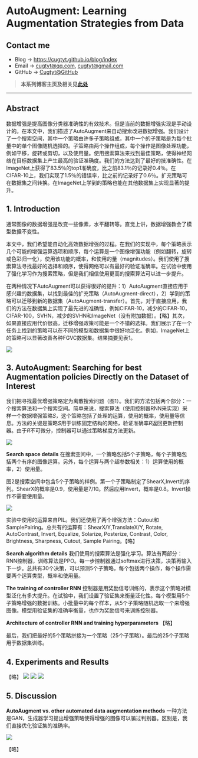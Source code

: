 # AutoAugment: Learning Augmentation Strategies from Data

## Contact me

* Blog -> <https://cugtyt.github.io/blog/index>
* Email -> <cugtyt@qq.com>, <cugtyt@gmail.com>
* GitHub -> [Cugtyt@GitHub](https://github.com/Cugtyt)

> **本系列博客主页及相关见**[**此处**](https://cugtyt.github.io/blog/papers/index)

---

## Abstract

数据增强是提高图像分类器准确性的有效技术。但是当前的数据增强实现是手动设计的。在本文中，我们描述了AutoAugment来自动搜索改进数据增强。我们设计了一个搜索空间，其中一个策略由许多子策略组成，其中一个的子策略是为每个批量中的单个图像随机选择的。子策略由两个操作组成，每个操作是图像处理功能，例如平移，旋转或剪切，以及使用量。使用搜索算法来找到最佳策略，使得神经网络在目标数据集上产生最高的验证准确度。我们的方法达到了最好的技准确性。在ImageNet上获得了83.5％的top1准确度，比之前83.1％的记录好0.4％。在CIFAR-10上，我们实现了1.5％的错误率，比之前的记录好了0.6％。扩充策略可在数据集之间转换。在ImageNet上学到的策略也能在其他数据集上实现显著的提升。

## 1. Introduction

通常图像的数据增强是改变一些像素，水平翻转等。直觉上讲，数据增强教会了模型数据不变性。

本文中，我们希望能自动化高效数据增强的过程。在我们的实现中，每个策略表示几个可能的增强运算选项和顺序，每个运算是一个图像增强功能（例如翻转，旋转或色彩归一化），使用该功能的概率，和使用的量（magnitudes）。我们使用了搜索算法寻找最好的选择和顺序，使得网络可以有最好的验证准确率。在试验中使用了强化学习作为搜索策略，但是我们相信使用更高的搜索算法可以进一步提升。

在两种情况下AutoAugment可以获得很好的提升：1）AutoAugment直接应用于感兴趣的数据集，以找到最佳的扩充策略（AutoAugment-direct），2）学到的策略可以迁移到新的数据集（AutoAugment-transfer）。首先，对于直接应用，我们的方法在数据集上实现了最先进的准确性，例如CIFAR-10，减少的CIFAR-10，CIFAR-100，SVHN，减少的SVHN和ImageNet（没有附加数据）。【略】其次，如果直接应用代价很高，迁移增强政策可能是一个不错的选择。我们展示了在一个任务上找到的策略可以在不同的模型和数据集中很好地泛化。例如，ImageNet上的策略可以显著改善各种FGVC数据集。结果摘要见表1。

![](../../2019/R/autoaug-tab1.png)

## 3. AutoAugment: Searching for best Augmentation policies Directly on the Dataset of Interest

我们把寻找最优增强策略定为离散搜索问题（图1）。我们的方法包括两个部分：一个搜索算法和一个搜索空间。简单来说，搜索算法（使用控制器RNN来实现）采样一个数据增强策略$S$，这个策略包括了处理的运算，使用的概率，使用量等信息。方法的关键是策略$S$用于训练固定结构的网络，验证准确率$R$返回更新控制器。由于$R$不可微分，控制器可以通过策略梯度方法更新。

![](../../2019/R/autoaug-fig1.png)

**Search space details** 在搜索空间中，一个策略包括5个子策略，每个子策略包括两个有序的图像运算。另外，每个运算与两个超参数相关：1）运算使用的概率，2）使用量。

图2是搜索空间中包含5个子策略的样例。第一个子策略制定了ShearX,Invert的序列。ShearX的概率是0.9，使用量是7/10。然后应用Invert，概率是0.8。Invert操作不需要使用量。

![](../../2019/R/autoaug-fig2.png)

实验中使用的运算来自PIL。我们还使用了两个增强方法：Cutout和SamplePairing。总共有的运算有：ShearX/Y,TranslateX/Y, Rotate, AutoContrast, Invert, Equalize, Solarize, Posterize, Contrast, Color, Brightness, Sharpness,
Cutout, Sample Pairing。【略】

**Search algorithm details** 我们使用的搜索算法是强化学习。算法有两部分：RNN控制器，训练算法是PPO。每一步控制器通过softmax进行决策，决策再输入下一步。总共有30个决策，可以预测5个子策略，每个包括两个操作，每个操作需要两个运算类型，概率和使用量。

**The training of controller RNN** 控制器是用奖励信号训练的，表示这个策略对模型泛化有多大提升。在试验中，我们设置了验证集来衡量泛化性。每个模型用5个子策略增强的数据训练。小批量中的每个样本，从5个子策略随机选取一个来增强图像。模型用验证集的准确率衡量，也作为奖励信号来训练控制器。

**Architecture of controller RNN and training hyperparameters** 【略】

最后，我们把最好的5个策略拼接为一个策略（25个子策略）。最后的25个子策略用于数据集训练。

## 4. Experiments and Results

【略】
![](../../2019/R/autoaug-tab2.png)
![](../../2019/R/autoaug-fig3.png)
![](../../2019/R/autoaug-tab3.png)

## 5. Discussion

**AutoAugment vs. other automated data augmentation methods** 一种方法是GAN，生成器学习提出增强策略使得增强的图像可以骗过判别器。区别是，我们直接优化验证集的准确率。

![](../../2019/R/autoaug-tab5.png)

【略】